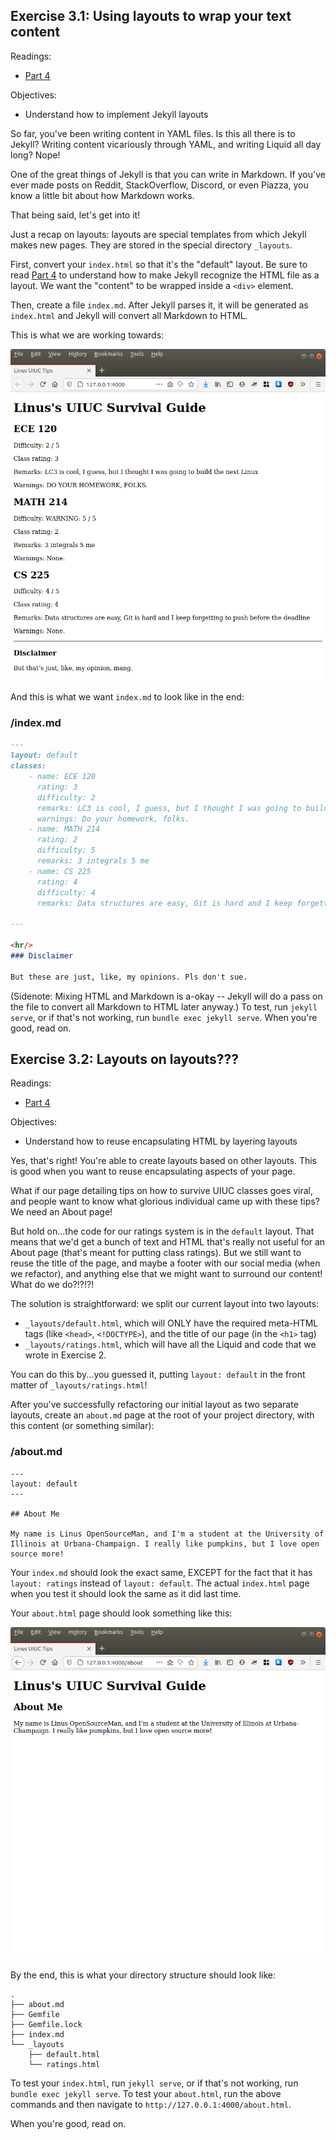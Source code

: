 
## Exercise 3.1: Using layouts to wrap your text content

Readings:
- [Part 4](https://jekyllrb.com/docs/step-by-step/04-layouts/)

Objectives:
- Understand how to implement Jekyll layouts

So far, you've been writing content in YAML files. Is this all there is to Jekyll? Writing content vicariously through YAML, and writing Liquid all day long? Nope! 

One of the great things of Jekyll is that you can write in Markdown. If you've ever made posts on Reddit, StackOverflow, Discord, or even Piazza, you know a little bit about how Markdown works.

That being said, let's get into it!

Just a recap on layouts: layouts are special templates from which Jekyll makes new pages. They are stored in the special directory `_layouts`.

First, convert your `index.html` so that it's the "default" layout. Be sure to read [Part 4](https://jekyllrb.com/docs/step-by-step/04-layouts/) to understand how to make Jekyll recognize the HTML file as a layout. We want the "content" to be wrapped inside a `<div>` element.

Then, create a file `index.md`. After Jekyll parses it, it will be generated as `index.html` and Jekyll will convert all Markdown to HTML. 

This is what we are working towards:

![](exercise3-1-goal.png)

And this is what we want `index.md` to look like in the end:

### /index.md

```md
---
layout: default
classes:
    - name: ECE 120
      rating: 3
      difficulty: 2
      remarks: LC3 is cool, I guess, but I thought I was going to build the next Linux
      warnings: Do your homework, folks.
    - name: MATH 214
      rating: 2
      difficulty: 5
      remarks: 3 integrals 5 me
    - name: CS 225
      rating: 4
      difficulty: 4
      remarks: Data structures are easy, Git is hard and I keep forgetting to push before the deadline

---

<hr/>
### Disclaimer

But these are just, like, my opinions. Pls don't sue. 
```

(Sidenote: Mixing HTML and Markdown is a-okay -- Jekyll will do a pass on the file to convert all Markdown to HTML later anyway.)
To test, run `jekyll serve`, or if that's not working, run `bundle exec jekyll serve`. When you're good, read on.


## Exercise 3.2: Layouts on layouts???

Readings:
- [Part 4](https://jekyllrb.com/docs/step-by-step/04-layouts/)

Objectives:
- Understand how to reuse encapsulating HTML by layering layouts

Yes, that's right! You're able to create layouts based on other layouts. This is good when you want to reuse encapsulating aspects of your page.

What if our page detailing tips on how to survive UIUC classes goes viral, and people want to know what glorious individual came up with these tips? We need an About page!

But hold on...the code for our ratings system is in the `default` layout. That means that we'd get a bunch of text and HTML that's really not useful for an About page (that's meant for putting class ratings). But we still want to reuse the title of the page, and maybe a footer with our social media (when we refactor), and anything else that we might want to surround our content! What do we do?!?!?!

The solution is straightforward: we split our current layout into two layouts:
- `_layouts/default.html`, which will ONLY have the required meta-HTML tags (like `<head>`, `<!DOCTYPE>`), and the title of our page (in the `<h1>` tag)
- `_layouts/ratings.html`, which will have all the Liquid and code that we wrote in Exercise 2.

You can do this by...you guessed it, putting `layout: default` in the front matter of `_layouts/ratings.html`!

After you've successfully refactoring our initial layout as two separate layouts, create an `about.md` page at the root of your project directory, with this content (or something similar):

### /about.md
```
---
layout: default
---

## About Me

My name is Linus OpenSourceMan, and I'm a student at the University of Illinois at Urbana-Champaign. I really like pumpkins, but I love open source more!

```

Your `index.md` should look the exact same, EXCEPT for the fact that it has `layout: ratings` instead of `layout: default`. The actual `index.html` page when you test it should look the same as it did last time.

Your `about.html` page should look something like this:

![](./exercise3-2-goal.png)

By the end, this is what your directory structure should look like:

```
.
├── about.md
├── Gemfile
├── Gemfile.lock
├── index.md
└── _layouts
    ├── default.html
    └── ratings.html
```

To test your `index.html`, run `jekyll serve`, or if that's not working, run `bundle exec jekyll serve`. 
To test your `about.html`, run the above commands and then navigate to `http://127.0.0.1:4000/about.html`.

When you're good, read on.